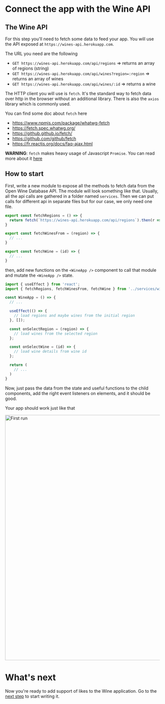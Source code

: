 # Connect the app with the Wine API

## The Wine API

For this step you'll need to fetch some data to feed your app. You will use the API exposed at `https://wines-api.herokuapp.com`.

The URL you need are the following

* `GET https://wines-api.herokuapp.com/api/regions` => returns an array of regions (string)
* `GET https://wines-api.herokuapp.com/api/wines?region=:region` => returns an array of wines
* `GET https://wines-api.herokuapp.com/api/wines/:id` => returns a wine

The HTTP client you will use is `fetch`. It's the standard way to fetch data over http in the browser without an additional library. There is also the `axios` library which is commonly used. 

You can find some doc about `fetch` here

* https://www.npmjs.com/package/whatwg-fetch
* https://fetch.spec.whatwg.org/
* https://github.github.io/fetch/
* https://github.com/github/fetch
* https://fr.reactjs.org/docs/faq-ajax.html

**WARNING**: `fetch` makes heavy usage of Javascript `Promise`. You can read more about it [here](https://developer.mozilla.org/en-US/docs/Web/JavaScript/Reference/Global_Objects/Promise)

## How to start

First, write a new module to expose all the methods to fetch data from the Open Wine Database API. The module will look something like that. Usually, all the api calls are gathered in a folder named `services`. Then we can put calls for different api in separate files but for our case, we only need one file. 

```javascript
export const fetchRegions = () => {
  return fetch(`https://wines-api.herokuapp.com/api/regions`).then(r => r.json());
}

export const fetchWinesFrom = (region) => {
  // ...
}

export const fetchWine = (id) => {
  // ...
}
```

then, add new functions on the `<WineApp />` component to call that module and mutate the `<WineApp />` state.

```jsx
import { useEffect } from 'react';
import { fetchRegions, fetchWinesFrom, fetchWine } from '../services/wines';

const WineApp = () => {
  // ...

  useEffect(() => {
    // load regions and maybe wines from the initial region
  }, []);

  const onSelectRegion = (region) => {
    // load wines from the selected region
  };

  const onSelectWine = (id) => {
    // load wine details from wine id
  };

  return (
    // ...
  )
}
```

Now, just pass the data from the state and useful functions to the child components, add the right event listeners on elements, and it should be good.

Your app should work just like that

<img src='https://github.com/react-bootcamp/react-101/raw/master/instructions/img/appworking.gif' width='800' alt='First run'>

# What's next

Now you're ready to add support of likes to the Wine application. Go to the [next step](./4-handle-likes.md) to start writing it.
